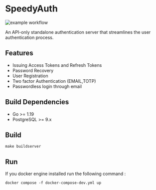 
# SpeedyAuth
![example workflow](https://github.com/kwesidev/authserver/actions/workflows/go.yml/badge.svg)

An API-only standalone authentication server that streamlines the user authentication process.

## Features
- Issuing Access Tokens and Refresh Tokens
- Password Recovery
- User Registration
- Two factor Authentication (EMAIL,TOTP)
- Passwordless login through email

## Build Dependencies
- Go >= 1.19 
- PostgreSQL >= 9.x 


## Build
```
make buildserver
```

## Run
If you docker engine installed run the following command :
```
docker compose -f docker-compose-dev.yml up
```
